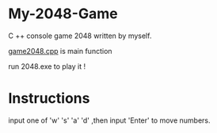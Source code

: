 # My-2048-Game
C ++ console game 2048 written by myself. 

[game2048.cpp](./game2048.cpp) is main function

run 2048.exe to play it !

# Instructions

input one of 'w' 's' 'a' 'd' ,then input 'Enter' to move numbers.
